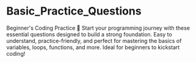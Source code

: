 # Basic_Practice_Questions
Beginner's Coding Practice 🚀 Start your programming journey with these essential questions designed to build a strong foundation. Easy to understand, practice-friendly, and perfect for mastering the basics of variables, loops, functions, and more. Ideal for beginners to kickstart coding!
